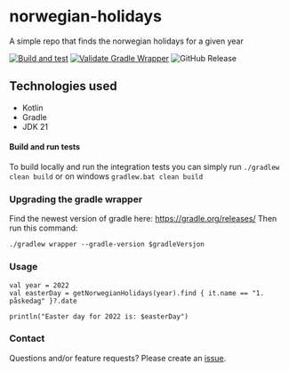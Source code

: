 # norwegian-holidays
A simple repo that finds the norwegian holidays for a given year

[![Build and test](https://github.com/MikAoJk/norwegian-holidays/actions/workflows/build-and-test.yml/badge.svg?branch=main)](https://github.com/MikAoJk/norwegian-holidays/actions/workflows/build-and-test.yml)
[![Validate Gradle Wrapper](https://github.com/MikAoJk/norwegian-holidays/actions/workflows/gradle-wrapper-validation.yml/badge.svg?branch=main)](https://github.com/MikAoJk/norwegian-holidays/actions/workflows/gradle-wrapper-validation.yml)
![GitHub Release](https://img.shields.io/github/v/release/MikAoJk/norwegian-holidays)

## Technologies used
* Kotlin
* Gradle
* JDK 21

#### Build and run tests
To build locally and run the integration tests you can simply run `./gradlew clean build` or on windows
`gradlew.bat clean build`

### Upgrading the gradle wrapper
Find the newest version of gradle here: https://gradle.org/releases/ Then run this command:

```./gradlew wrapper --gradle-version $gradleVersjon```

### Usage
```
val year = 2022
val easterDay = getNorwegianHolidays(year).find { it.name == "1. påskedag" }?.date

println("Easter day for 2022 is: $easterDay")
```

### Contact

Questions and/or feature requests? Please create an [issue](https://github.com/MikAoJk/norwegian-holidays/issues).
